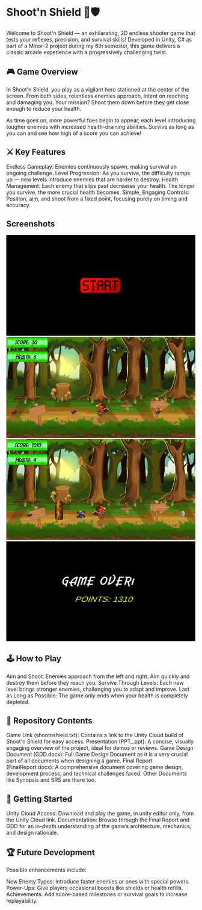 # Shoot'n Shield 🎯🛡️

Welcome to Shoot'n Shield — an exhilarating, 2D endless shooter game that tests your reflexes, precision, and survival skills! Developed in Unity, C# as part of a Minor-2 project during my 6th semester, this game delivers a classic arcade experience with a progressively challenging twist.

## 🎮 Game Overview

In Shoot'n Shield, you play as a vigilant hero stationed at the center of the screen. From both sides, relentless enemies approach, intent on reaching and damaging you. Your mission? Shoot them down before they get close enough to reduce your health.

As time goes on, more powerful foes begin to appear, each level introducing tougher enemies with increased health-draining abilities. Survive as long as you can and see how high of a score you can achieve!

## ⚔️ Key Features

Endless Gameplay: Enemies continuously spawn, making survival an ongoing challenge.
Level Progression: As you survive, the difficulty ramps up — new levels introduce enemies that are harder to destroy.
Health Management: Each enemy that slips past decreases your health. The longer you survive, the more crucial health becomes.
Simple, Engaging Controls: Position, aim, and shoot from a fixed point, focusing purely on timing and accuracy.

## Screenshots

![Menu](Screenshots/1.png)
![Level1](Screenshots/2.png)
![Level3](Screenshots/5.png)
![end](Screenshots/6.png)

## 🕹️ How to Play

Aim and Shoot: Enemies approach from the left and right. Aim quickly and destroy them before they reach you.
Survive Through Levels: Each new level brings stronger enemies, challenging you to adapt and improve.
Last as Long as Possible: The game only ends when your health is completely depleted.

## 📂 Repository Contents

Game Link (shootnshield.txt): Contains a link to the Unity Cloud build of Shoot'n Shield for easy access.
Presentation (PPT_.ppt): A concise, visually engaging overview of the project, ideal for demos or reviews.
Game Design Document (GDD.docx): Full Game Design Document as it is a very crucial part of all documents when designing a game.
Final Report (FinalReport.docx): A comprehensive document covering game design, development process, and technical challenges faced.
Other Documents like Synopsis and SRS are there too.

## 🚀 Getting Started

Unity Cloud Access: Download and play the game, in unity editor only, from the Unity Cloud link.
Documentation: Browse through the Final Report and GDD for an in-depth understanding of the game’s architecture, mechanics, and design rationale.

## 🏆 Future Development

Possible enhancements include:

New Enemy Types: Introduce faster enemies or ones with special powers.
Power-Ups: Give players occasional boosts like shields or health refills.
Achievements: Add score-based milestones or survival goals to increase replayability.
